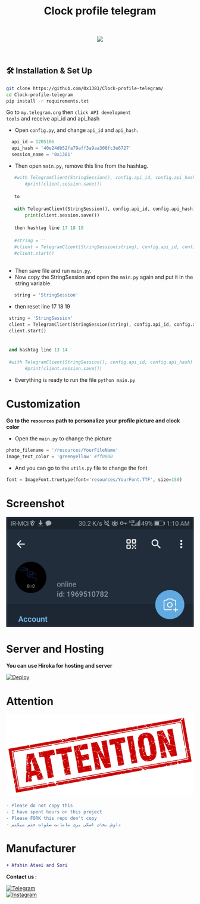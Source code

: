# 

<p align="center">

  <h1 align="center">Clock profile telegram</h1>

</p>



<br>
<p align="center">
  <img src="https://cdn.jsdelivr.net/npm/programming-languages-logos/src/python/python.png" height="100">
</p>
<br>

## 🛠 Installation & Set Up

```bash
git clone https://github.com/0x1381/Clock-profile-telegram/
cd Clock-profile-telegram
pip install -r requirements.txt

```

Go to <code>my.telegram.org</code> then <code>click API development tools</code> and receive api_id and api_hash

- Open <code>config.py</code>, and change <code>api_id</code> and <code>api_hash</code>.
```python 
  api_id = 1205106
  api_hash = '40e24db52fa79aff3a9aa308fc3e6727'
  session_name = '0x1381'
```

- Then open <code>main.py</code>, remove this line from the hashtag.
```python 
   #with TelegramClient(StringSession(), config.api_id, config.api_hash) as client:
       #print(client.session.save())

   to
 
   with TelegramClient(StringSession(), config.api_id, config.api_hash) as client:
       print(client.session.save())

   then hashtag line 17 18 19

   #string = ''
   #client = TelegramClient(StringSession(string), config.api_id, config.api_hash)
   #client.start()
    
```

- Then save file and run <code>main.py</code>. 
- Now copy the StringSession and open the <code>main.py</code> again and put it in the string variable.

```python 
   string = 'StringSession'

```

- then reset line 17 18 19 

```python 
 string = 'StringSession'
 client = TelegramClient(StringSession(string), config.api_id, config.api_hash)
 client.start()


 and hashtag line 13 14

 #with TelegramClient(StringSession(), config.api_id, config.api_hash) as client:
       #print(client.session.save())

```

- Everything is ready to run the file
<code>python main.py</code>

# Customization

**Go to the <code>resources</code> path to personalize your profile picture and clock color**
- Open the <code>main.py</code> to change the picture 
```python 
photo_filename = '/resources/YourFileName'
image_text_color = 'greenyellow' #ff0800
```
- And you can go to the <code>utils.py</code> file to change the font
```python
font = ImageFont.truetype(font='resources/YourFont.TTF', size=150)
```


# Screenshot 

<p align="center">
  <img src="https://github.com/0x1381/Clock-profile-telegram/blob/main/IMG_20220203_011218.jpg">
</p>


# Server and Hosting
**You can use Hiroka for hosting and server**

<a href="https://heroku.com/deploy">
  <img src="https://www.herokucdn.com/deploy/button.svg" alt="Deploy">
</a>


</br>

# Attention

<p align="center">
  <img src="https://github.com/0x1381/Clock-profile-telegram/blob/main/resources/1643835420947.png">
</p>


```diff
- Please do not copy this
- I have spent hours on this project
- Please FORK this repo don't copy 
- داوش بخای اسکی بری مامانت صلوات ختم میکنم
```

# Manufacturer

```diff
+ Afshin Ataei and Sori
```

**Contact us :**


<a href="https://t.me/IR_localhost">
  <img src="https://img.shields.io/badge/My-Telegram-blue?color=f20a0a " alt="Telegram" />
</a>
<br>
<a href="https://instagram.com/afshin___ataei">
  <img src="https://img.shields.io/badge/My-Instagram-blue?color=f20a0a" alt="Instagram" />
</a>




